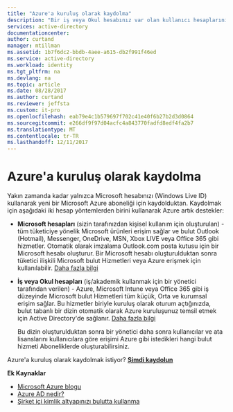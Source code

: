 ```yaml
---
title: "Azure'a kuruluş olarak kaydolma"
description: "Bir iş veya Okul hesabınız var olan kullanıcı hesaplarını, ilkeler, ayarlar veya zaten varsa ve kuruluşunuzun şirket içi kimlik altyapınızı ve Azure AD arasındaki verimliliği artırmak şirket içi sunucu dağıtımları yararlanmak için nasıl öğrenin."
services: active-directory
documentationcenter: 
author: curtand
manager: mtillman
ms.assetid: 1b7f6dc2-bbdb-4aee-a615-db2f991f46ed
ms.service: active-directory
ms.workload: identity
ms.tgt_pltfrm: na
ms.devlang: na
ms.topic: article
ms.date: 08/28/2017
ms.author: curtand
ms.reviewer: jeffsta
ms.custom: it-pro
ms.openlocfilehash: eab79e4c1b579697f702c41e40f6b27b2d3d0864
ms.sourcegitcommit: e266df9f97d04acfc4a843770fadfd8edf4fa2b7
ms.translationtype: MT
ms.contentlocale: tr-TR
ms.lasthandoff: 12/11/2017
---
```

# <a name="sign-up-for-azure-as-an-organization"></a>Azure'a kuruluş olarak kaydolma
Yakın zamanda kadar yalnızca Microsoft hesabınızı (Windows Live ID) kullanarak yeni bir Microsoft Azure aboneliği için kaydolduktan. Kaydolmak için aşağıdaki iki hesap yöntemlerden birini kullanarak Azure artık destekler:

* **Microsoft hesapları** (sizin tarafınızdan kişisel kullanım için oluşturulan) - tüm tüketiciye yönelik Microsoft ürünleri erişim sağlar ve bulut Outlook (Hotmail), Messenger, OneDrive, MSN, Xbox LIVE veya Office 365 gibi hizmetler. Otomatik olarak imzalama Outlook.com posta kutusu için bir Microsoft hesabı oluşturur. Bir Microsoft hesabı oluşturulduktan sonra tüketici ilişkili Microsoft bulut Hizmetleri veya Azure erişmek için kullanılabilir. [Daha fazla bilgi](http://www.microsoft.com/account/default.aspx)
* **İş veya Okul hesapları** (iş/akademik kullanmak için bir yönetici tarafından verilen) - Azure, Microsoft Intune veya Office 365 gibi iş düzeyinde Microsoft bulut Hizmetleri tüm küçük, Orta ve kurumsal erişim sağlar. Bu hizmetler biriyle kuruluş olarak oturum açtığınızda, bulut tabanlı bir dizin otomatik olarak Azure kuruluşunuz temsil etmek için Active Directory'de sağlanır. [Daha fazla bilgi](active-directory-administer.md)
  
    Bu dizin oluşturulduktan sonra bir yönetici daha sonra kullanıcılar ve ata lisanslarını kullanıcılara göre erişimi Azure gibi istedikleri hangi bulut hizmeti Aboneliklerde oluşturabilirsiniz.

Azure'a kuruluş olarak kaydolmak istiyor? [**Şimdi kaydolun**](https://azure.microsoft.com/pricing/purchase-options/)

**Ek Kaynaklar**

* [Microsoft Azure blogu](https://azure.microsoft.com/blog/)
* [Azure AD nedir?](active-directory-whatis.md)
* [Şirket içi kimlik altyapınızı bulutta kullanma](active-directory-aadconnect.md)

